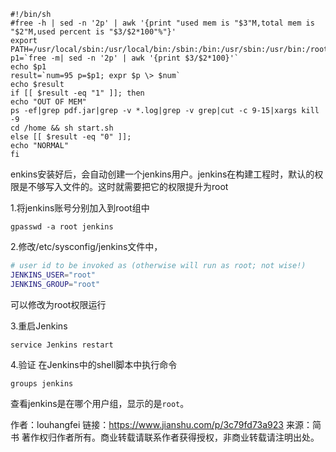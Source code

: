 ``````shell
#!/bin/sh
#free -h | sed -n '2p' | awk '{print "used mem is "$3"M,total mem is "$2"M,used percent is "$3/$2*100"%"}'
export PATH=/usr/local/sbin:/usr/local/bin:/sbin:/bin:/usr/sbin:/usr/bin:/root/bin
p1=`free -m| sed -n '2p' | awk '{print $3/$2*100}'`
echo $p1
result=`num=95 p=$p1; expr $p \> $num`
echo $result
if [[ $result -eq "1" ]]; then
echo "OUT OF MEM"
ps -ef|grep pdf.jar|grep -v *.log|grep -v grep|cut -c 9-15|xargs kill -9
cd /home && sh start.sh
else [[ $result -eq "0" ]];
echo "NORMAL"
fi
``````

enkins安装好后，会自动创建一个jenkins用户。jenkins在构建工程时，默认的权限是不够写入文件的。这时就需要把它的权限提升为root

1.将jenkins账号分别加入到root组中



```undefined
gpasswd -a root jenkins
```

2.修改/etc/sysconfig/jenkins文件中，



```bash
# user id to be invoked as (otherwise will run as root; not wise!)
JENKINS_USER="root"
JENKINS_GROUP="root"
```

可以修改为root权限运行

3.重启Jenkins



```undefined
service Jenkins restart
```

4.验证
 在Jenkins中的shell脚本中执行命令



```undefined
groups jenkins
```

查看jenkins是在哪个用户组，显示的是`root`。



作者：louhangfei
链接：https://www.jianshu.com/p/3c79fd73a923
来源：简书
著作权归作者所有。商业转载请联系作者获得授权，非商业转载请注明出处。
